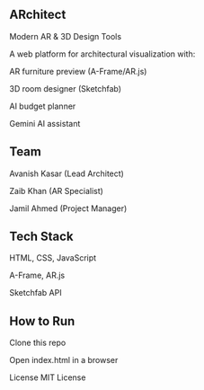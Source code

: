 ## ARchitect
Modern AR & 3D Design Tools

A web platform for architectural visualization with:

AR furniture preview (A-Frame/AR.js)

3D room designer (Sketchfab)

AI budget planner

Gemini AI assistant

## Team
Avanish Kasar (Lead Architect)

Zaib Khan (AR Specialist)

Jamil Ahmed (Project Manager)

## Tech Stack
HTML, CSS, JavaScript

A-Frame, AR.js

Sketchfab API

## How to Run
Clone this repo

Open index.html in a browser

License
MIT License
